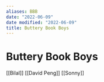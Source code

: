 ```yaml
---
aliases: BBB
date: "2022-06-09"
date modified: "2022-06-09"
title: Buttery Book Boys
---
```


# Buttery Book Boys
[[Bilal]]
[[David Peng]]
[[Sonny]]
